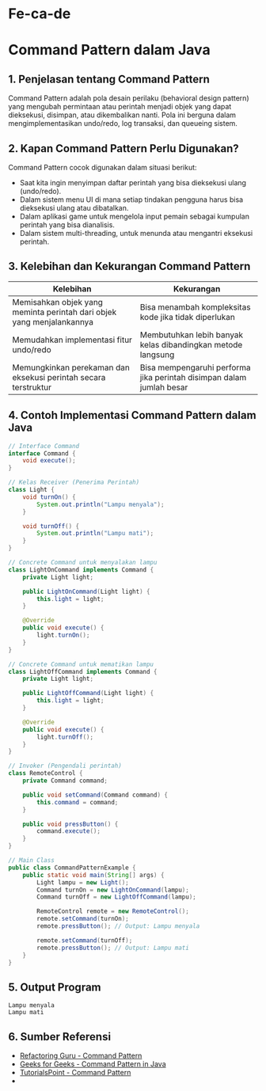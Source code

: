 # Fe-ca-de
# Command Pattern dalam Java

## 1. Penjelasan tentang Command Pattern
Command Pattern adalah pola desain perilaku (behavioral design pattern) yang mengubah permintaan atau perintah menjadi objek yang dapat dieksekusi, disimpan, atau dikembalikan nanti. Pola ini berguna dalam mengimplementasikan undo/redo, log transaksi, dan queueing sistem.

## 2. Kapan Command Pattern Perlu Digunakan?
Command Pattern cocok digunakan dalam situasi berikut:
- Saat kita ingin menyimpan daftar perintah yang bisa dieksekusi ulang (undo/redo).
- Dalam sistem menu UI di mana setiap tindakan pengguna harus bisa dieksekusi ulang atau dibatalkan.
- Dalam aplikasi game untuk mengelola input pemain sebagai kumpulan perintah yang bisa dianalisis.
- Dalam sistem multi-threading, untuk menunda atau mengantri eksekusi perintah.

## 3. Kelebihan dan Kekurangan Command Pattern

| **Kelebihan** | **Kekurangan** |
|--------------|--------------|
| Memisahkan objek yang meminta perintah dari objek yang menjalankannya | Bisa menambah kompleksitas kode jika tidak diperlukan |
| Memudahkan implementasi fitur undo/redo | Membutuhkan lebih banyak kelas dibandingkan metode langsung |
| Memungkinkan perekaman dan eksekusi perintah secara terstruktur | Bisa mempengaruhi performa jika perintah disimpan dalam jumlah besar |

## 4. Contoh Implementasi Command Pattern dalam Java

```java
// Interface Command
interface Command {
    void execute();
}

// Kelas Receiver (Penerima Perintah)
class Light {
    void turnOn() {
        System.out.println("Lampu menyala");
    }

    void turnOff() {
        System.out.println("Lampu mati");
    }
}

// Concrete Command untuk menyalakan lampu
class LightOnCommand implements Command {
    private Light light;

    public LightOnCommand(Light light) {
        this.light = light;
    }

    @Override
    public void execute() {
        light.turnOn();
    }
}

// Concrete Command untuk mematikan lampu
class LightOffCommand implements Command {
    private Light light;

    public LightOffCommand(Light light) {
        this.light = light;
    }

    @Override
    public void execute() {
        light.turnOff();
    }
}

// Invoker (Pengendali perintah)
class RemoteControl {
    private Command command;

    public void setCommand(Command command) {
        this.command = command;
    }

    public void pressButton() {
        command.execute();
    }
}

// Main Class
public class CommandPatternExample {
    public static void main(String[] args) {
        Light lampu = new Light();
        Command turnOn = new LightOnCommand(lampu);
        Command turnOff = new LightOffCommand(lampu);

        RemoteControl remote = new RemoteControl();
        remote.setCommand(turnOn);
        remote.pressButton(); // Output: Lampu menyala

        remote.setCommand(turnOff);
        remote.pressButton(); // Output: Lampu mati
    }
}
```

## 5. Output Program
```
Lampu menyala
Lampu mati
```

## 6. Sumber Referensi
- [Refactoring Guru - Command Pattern](https://refactoring.guru/design-patterns/command)
- [Geeks for Geeks - Command Pattern in Java](https://www.geeksforgeeks.org/command-pattern/)
- [TutorialsPoint - Command Pattern](https://www.tutorialspoint.com/design_pattern/command_pattern.htm)
-

